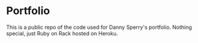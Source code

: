 # Portfolio

This is a public repo of the code used for Danny Sperry's portfolio. Nothing special, just Ruby on Rack hosted on Heroku.
